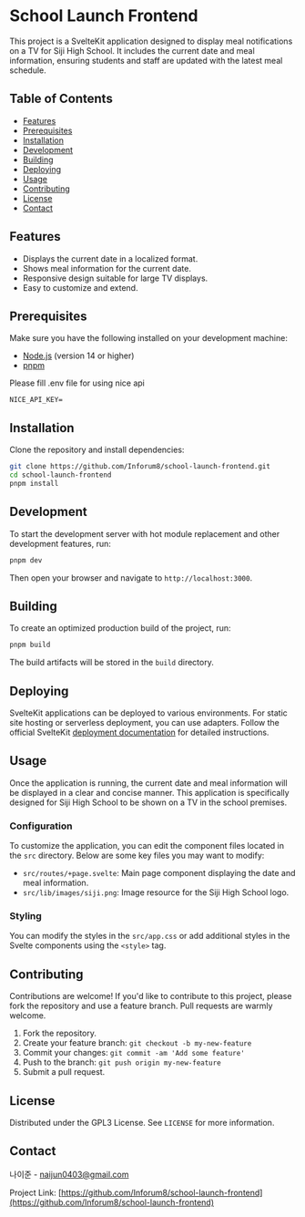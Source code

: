 # School Launch Frontend

This project is a SvelteKit application designed to display meal notifications on a TV for Siji High School. It includes the current date and meal information, ensuring students and staff are updated with the latest meal schedule.

## Table of Contents

- [Features](#features)
- [Prerequisites](#prerequisites)
- [Installation](#installation)
- [Development](#development)
- [Building](#building)
- [Deploying](#deploying)
- [Usage](#usage)
- [Contributing](#contributing)
- [License](#license)
- [Contact](#contact)

## Features

- Displays the current date in a localized format.
- Shows meal information for the current date.
- Responsive design suitable for large TV displays.
- Easy to customize and extend.

## Prerequisites

Make sure you have the following installed on your development machine:

- [Node.js](https://nodejs.org/) (version 14 or higher)
- [pnpm](https://pnpm.io/)

Please fill .env file for using nice api

```env
NICE_API_KEY=
```

## Installation

Clone the repository and install dependencies:

```bash
git clone https://github.com/Inforum8/school-launch-frontend.git
cd school-launch-frontend
pnpm install
```

## Development

To start the development server with hot module replacement and other development features, run:

```bash
pnpm dev
```

Then open your browser and navigate to `http://localhost:3000`.

## Building

To create an optimized production build of the project, run:

```bash
pnpm build
```

The build artifacts will be stored in the `build` directory.

## Deploying

SvelteKit applications can be deployed to various environments. For static site hosting or serverless deployment, you can use adapters. Follow the official SvelteKit [deployment documentation](https://kit.svelte.dev/docs/adapters) for detailed instructions.

## Usage

Once the application is running, the current date and meal information will be displayed in a clear and concise manner. This application is specifically designed for Siji High School to be shown on a TV in the school premises.

### Configuration

To customize the application, you can edit the component files located in the `src` directory. Below are some key files you may want to modify:

- `src/routes/+page.svelte`: Main page component displaying the date and meal information.
- `src/lib/images/siji.png`: Image resource for the Siji High School logo.

### Styling

You can modify the styles in the `src/app.css` or add additional styles in the Svelte components using the `<style>` tag.

## Contributing

Contributions are welcome! If you'd like to contribute to this project, please fork the repository and use a feature branch. Pull requests are warmly welcome.

1. Fork the repository.
2. Create your feature branch: `git checkout -b my-new-feature`
3. Commit your changes: `git commit -am 'Add some feature'`
4. Push to the branch: `git push origin my-new-feature`
5. Submit a pull request.

## License

Distributed under the GPL3 License. See `LICENSE` for more information.

## Contact

나이준 - [naijun0403@gmail.com](mailto:naijun0403@gmail.com)

Project Link: [https://github.com/Inforum8/school-launch-frontend](https://github.com/Inforum8/school-launch-frontend)